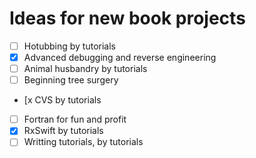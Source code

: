 # Ideas for new book projects

- [ ] Hotubbing by tutorials
- [x] Advanced debugging and reverse engineering
- [ ] Animal husbandry by tutorials
- [ ] Beginning tree surgery
- [x CVS by tutorials
- [ ] Fortran for fun and profit
- [x] RxSwift by tutorials
- [ ] Writting tutorials, by tutorials
